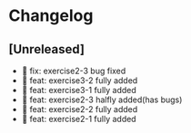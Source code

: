 # Changelog

## [Unreleased]

- 🐛 fix: exercise2-3 bug fixed
- 🎉 feat: exercise3-2 fully added
- 🎉 feat: exercise3-1 fully added
- 🎉 feat: exercise2-3 halfly added(has bugs)
- 🎉 feat: exercise2-2 fully added
- 🎉 feat: exercise2-1 fully added

<!-- ## [0.0.2] - 2022-12-07

### Added

- /


### Changed

### Deprecated

### Removed

### Fixed

### Security

## [0.0.1] - 2022-12-07

- initial release -->

<!-- Links -->
<!-- [keep a changelog]: https://keepachangelog.com/en/1.0.0/
[semantic versioning]: https://semver.org/spec/v2.0.0.html -->

<!-- Versions -->
<!-- [unreleased]: https://github.com/Author/Repository/compare/v0.0.2...HEAD
[0.0.2]: https://github.com/Author/Repository/compare/v0.0.1...v0.0.2
[0.0.1]: https://github.com/Author/Repository/releases/tag/v0.0.1 -->
